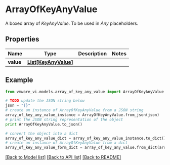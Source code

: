 # ArrayOfKeyAnyValue

A boxed array of *KeyAnyValue*. To be used in *Any* placeholders. 

## Properties
Name | Type | Description | Notes
------------ | ------------- | ------------- | -------------
**value** | [**List[KeyAnyValue]**](KeyAnyValue.md) |  | 

## Example

```python
from vmware_vi.models.array_of_key_any_value import ArrayOfKeyAnyValue

# TODO update the JSON string below
json = "{}"
# create an instance of ArrayOfKeyAnyValue from a JSON string
array_of_key_any_value_instance = ArrayOfKeyAnyValue.from_json(json)
# print the JSON string representation of the object
print ArrayOfKeyAnyValue.to_json()

# convert the object into a dict
array_of_key_any_value_dict = array_of_key_any_value_instance.to_dict()
# create an instance of ArrayOfKeyAnyValue from a dict
array_of_key_any_value_form_dict = array_of_key_any_value.from_dict(array_of_key_any_value_dict)
```
[[Back to Model list]](../README.md#documentation-for-models) [[Back to API list]](../README.md#documentation-for-api-endpoints) [[Back to README]](../README.md)


